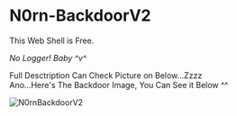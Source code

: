 # N0rn-BackdoorV2
This Web Shell is Free.

*No Logger! Baby ^v^*

Full Desctription Can Check Picture on Below...Zzzz<br>
Ano...Here's The Backdoor Image, You Can See it Below ^^

![N0rnBackdoorV2](https://github.com/faizprtsc/N0rn-BackdoorV2/blob/main/Screenshot%202022-12-23%20151631.png)
